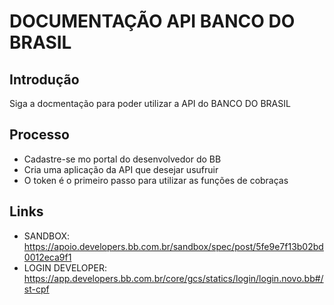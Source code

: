 # DOCUMENTAÇÃO API BANCO DO BRASIL

## Introdução
Siga a docmentação para poder utilizar a API do BANCO DO BRASIL

## Processo
- Cadastre-se mo portal do desenvolvedor do BB
- Cria uma aplicação da API que desejar usufruir
- O token é o primeiro passo para utilizar as funções de cobraças

## Links
- SANDBOX: https://apoio.developers.bb.com.br/sandbox/spec/post/5fe9e7f13b02bd0012eca9f1
- LOGIN DEVELOPER: https://app.developers.bb.com.br/core/gcs/statics/login/login.novo.bb#/st-cpf